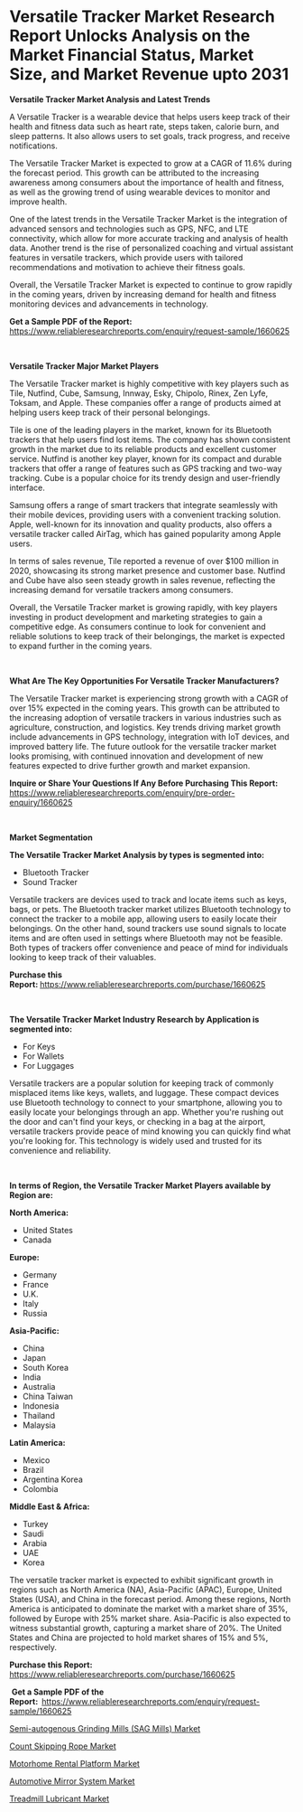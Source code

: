 <p><h1>Versatile Tracker Market Research Report Unlocks Analysis on the Market Financial Status, Market Size, and Market Revenue upto 2031</h1></p><p><strong>Versatile Tracker Market Analysis and Latest Trends</strong></p>
<p><p>A Versatile Tracker is a wearable device that helps users keep track of their health and fitness data such as heart rate, steps taken, calorie burn, and sleep patterns. It also allows users to set goals, track progress, and receive notifications.</p><p>The Versatile Tracker Market is expected to grow at a CAGR of 11.6% during the forecast period. This growth can be attributed to the increasing awareness among consumers about the importance of health and fitness, as well as the growing trend of using wearable devices to monitor and improve health.</p><p>One of the latest trends in the Versatile Tracker Market is the integration of advanced sensors and technologies such as GPS, NFC, and LTE connectivity, which allow for more accurate tracking and analysis of health data. Another trend is the rise of personalized coaching and virtual assistant features in versatile trackers, which provide users with tailored recommendations and motivation to achieve their fitness goals.</p><p>Overall, the Versatile Tracker Market is expected to continue to grow rapidly in the coming years, driven by increasing demand for health and fitness monitoring devices and advancements in technology.</p></p>
<p><strong>Get a Sample PDF of the Report:&nbsp;</strong> <a href="https://www.reliableresearchreports.com/enquiry/request-sample/1660625">https://www.reliableresearchreports.com/enquiry/request-sample/1660625</a></p>
<p>&nbsp;</p>
<p><strong>Versatile Tracker Major Market Players</strong></p>
<p><p>The Versatile Tracker market is highly competitive with key players such as Tile, Nutfind, Cube, Samsung, Innway, Esky, Chipolo, Rinex, Zen Lyfe, Toksam, and Apple. These companies offer a range of products aimed at helping users keep track of their personal belongings.</p><p>Tile is one of the leading players in the market, known for its Bluetooth trackers that help users find lost items. The company has shown consistent growth in the market due to its reliable products and excellent customer service. Nutfind is another key player, known for its compact and durable trackers that offer a range of features such as GPS tracking and two-way tracking. Cube is a popular choice for its trendy design and user-friendly interface.</p><p>Samsung offers a range of smart trackers that integrate seamlessly with their mobile devices, providing users with a convenient tracking solution. Apple, well-known for its innovation and quality products, also offers a versatile tracker called AirTag, which has gained popularity among Apple users.</p><p>In terms of sales revenue, Tile reported a revenue of over $100 million in 2020, showcasing its strong market presence and customer base. Nutfind and Cube have also seen steady growth in sales revenue, reflecting the increasing demand for versatile trackers among consumers.</p><p>Overall, the Versatile Tracker market is growing rapidly, with key players investing in product development and marketing strategies to gain a competitive edge. As consumers continue to look for convenient and reliable solutions to keep track of their belongings, the market is expected to expand further in the coming years.</p></p>
<p>&nbsp;</p>
<p><strong>What Are The Key Opportunities For Versatile Tracker Manufacturers?</strong></p>
<p><p>The Versatile Tracker market is experiencing strong growth with a CAGR of over 15% expected in the coming years. This growth can be attributed to the increasing adoption of versatile trackers in various industries such as agriculture, construction, and logistics. Key trends driving market growth include advancements in GPS technology, integration with IoT devices, and improved battery life. The future outlook for the versatile tracker market looks promising, with continued innovation and development of new features expected to drive further growth and market expansion.</p></p>
<p><strong>Inquire or Share Your Questions If Any Before Purchasing This Report:</strong> <a href="https://www.reliableresearchreports.com/enquiry/pre-order-enquiry/1660625">https://www.reliableresearchreports.com/enquiry/pre-order-enquiry/1660625</a></p>
<p>&nbsp;</p>
<p><strong>Market Segmentation</strong></p>
<p><strong>The Versatile Tracker Market Analysis by types is segmented into:</strong></p>
<p><ul><li>Bluetooth Tracker</li><li>Sound Tracker</li></ul></p>
<p><p>Versatile trackers are devices used to track and locate items such as keys, bags, or pets. The Bluetooth tracker market utilizes Bluetooth technology to connect the tracker to a mobile app, allowing users to easily locate their belongings. On the other hand, sound trackers use sound signals to locate items and are often used in settings where Bluetooth may not be feasible. Both types of trackers offer convenience and peace of mind for individuals looking to keep track of their valuables.</p></p>
<p><strong>Purchase this Report:&nbsp;</strong><a href="https://www.reliableresearchreports.com/purchase/1660625">https://www.reliableresearchreports.com/purchase/1660625</a></p>
<p>&nbsp;</p>
<p><strong>The Versatile Tracker Market Industry Research by Application is segmented into:</strong></p>
<p><ul><li>For Keys</li><li>For Wallets</li><li>For Luggages</li></ul></p>
<p><p>Versatile trackers are a popular solution for keeping track of commonly misplaced items like keys, wallets, and luggage. These compact devices use Bluetooth technology to connect to your smartphone, allowing you to easily locate your belongings through an app. Whether you're rushing out the door and can't find your keys, or checking in a bag at the airport, versatile trackers provide peace of mind knowing you can quickly find what you're looking for. This technology is widely used and trusted for its convenience and reliability.</p></p>
<p>&nbsp;</p>
<p><strong>In terms of Region, the Versatile Tracker Market Players available by Region are:</strong></p>
<p>
    <p> <strong> North America: </strong>
        <ul>
            <li>United States</li>
            <li>Canada</li>
        </ul>
        </p> 
    <p> <strong> Europe: </strong>
        <ul>
            <li>Germany</li>
            <li>France</li>
            <li>U.K.</li>
            <li>Italy</li>
            <li>Russia</li>
        </ul>
        </p> 
    <p> <strong> Asia-Pacific: </strong>
        <ul>
            <li>China</li>
            <li>Japan</li>
            <li>South Korea</li>
            <li>India</li>
            <li>Australia</li>
            <li>China Taiwan</li>
            <li>Indonesia</li>
            <li>Thailand</li>
            <li>Malaysia</li>
        </ul>
        </p> 
    <p> <strong> Latin America: </strong>
        <ul>
            <li>Mexico</li>
            <li>Brazil</li>
            <li>Argentina Korea</li>
            <li>Colombia</li>
        </ul>
        </p> 
    <p> <strong> Middle East & Africa: </strong>
        <ul>
            <li>Turkey</li>
            <li>Saudi</li>
            <li>Arabia</li>
            <li>UAE</li>
            <li>Korea</li>
        </ul>
    </p>
    </p>
<p><p>The versatile tracker market is expected to exhibit significant growth in regions such as North America (NA), Asia-Pacific (APAC), Europe, United States (USA), and China in the forecast period. Among these regions, North America is anticipated to dominate the market with a market share of 35%, followed by Europe with 25% market share. Asia-Pacific is also expected to witness substantial growth, capturing a market share of 20%. The United States and China are projected to hold market shares of 15% and 5%, respectively.</p></p>
<p><strong>Purchase this Report: </strong><a href="https://www.reliableresearchreports.com/purchase/1660625">https://www.reliableresearchreports.com/purchase/1660625</a></p>
<p>&nbsp;<strong>Get a Sample PDF of the Report:&nbsp;&nbsp;</strong><a href="https://www.reliableresearchreports.com/enquiry/request-sample/1660625">https://www.reliableresearchreports.com/enquiry/request-sample/1660625</a></p>
<p><strong></strong></p>
<p><p><a href="https://github.com/angelajermaine/Market-Research-Report-List-2/blob/main/semi-autogenous-grinding-mills-sag-mills-market.md">Semi-autogenous Grinding Mills (SAG Mills) Market</a></p><p><a href="https://view.publitas.com/reportprime-1/count-skipping-rope-market-research-report-provides-critical-insights-that-can-help-shape-business-development-and-investment-strategies/">Count Skipping Rope Market</a></p><p><a href="https://github.com/beatblasta/Market-Research-Report-List-2/blob/main/motorhome-rental-platform-market.md">Motorhome Rental Platform Market</a></p><p><a href="https://meowing-canidae-761.notion.site/Automotive-Mirror-System-Market-Size-Market-Trends-and-Growth-Outlook-forecasted-for-period-from-2-108c821e60944e088c06e3b21fefbc1c">Automotive Mirror System Market</a></p><p><a href="https://view.publitas.com/reportprime-1/treadmill-lubricant-market-size-evaluating-its-market-trends-growth-and-projections-2024-2031/">Treadmill Lubricant Market</a></p></p>